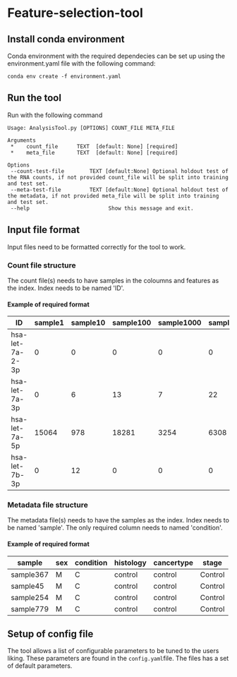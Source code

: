 # Feature-selection-tool

## Install conda environment
Conda environment with the required dependecies can be set up using the environment.yaml file with the following command:

```
conda env create -f environment.yaml
```
 
## Run the tool

Run with the following command
```
Usage: AnalysisTool.py [OPTIONS] COUNT_FILE META_FILE

Arguments 
 *    count_file      TEXT  [default: None] [required] 
 *    meta_file       TEXT  [default: None] [required]

Options  
 --count-test-file        TEXT [default:None] Optional holdout test of the RNA counts, if not provided count_file will be split into training and test set.                                                                                                    
 --meta-test-file         TEXT [default:None] Optional holdout test of the metadata, if not provided meta_file will be split into training and test set.
 --help                         Show this message and exit.       
```


## Input file format
Input files need to be formatted correctly for the tool to work. 

### Count file structure
The count file(s) needs to have samples in the coloumns and features as the index. Index needs to be named 'ID'.

#### Example of required format

| ID              | sample1 | sample10 | sample100 | sample1000 | sample1001 |
|-----------------|---------|----------|-----------|------------|------------|
| hsa-let-7a-2-3p |    0    |    0     |     0     |     0      |     0      |
| hsa-let-7a-3p   |    0    |    6     |    13     |     7      |    22      |
| hsa-let-7a-5p   |  15064  |   978    |   18281   |   3254     |   6308     |
| hsa-let-7b-3p   |    0    |    12    |     0     |     0      |     0      |

### Metadata file structure
The metadata file(s) needs to have the samples as the index. Index needs to be named 'sample'. The only required column needs to named 'condition'. 

#### Example of required format
| sample    | sex | condition | histology | cancertype | stage   |
|-----------|-----|-----------|-----------|------------|---------|
| sample367 | M   | C         | control   | control    | Control |
| sample45  | M   | C         | control   | control    | Control |
| sample254 | M   | C         | control   | control    | Control |
| sample779 | M   | C         | control   | control    | Control |

## Setup of config file
The tool allows a list of configurable parameters to be tuned to the users liking. These parameters are found in the ```config.yaml```file. The files has a set of default parameters.

